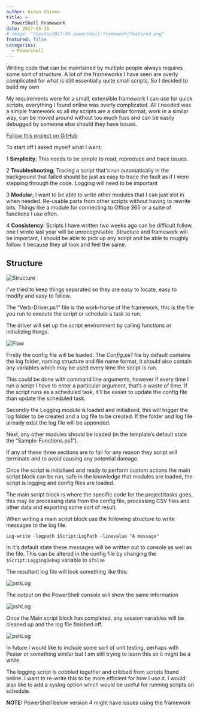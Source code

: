 ```yaml
---
author: Aiden Vaines
title: >-
  PowerShell Framework
date: 2017-05-28
# image: "/posts/2017-05-powershell-framework/featured.png"
featured: false
categories:
  - Powershell
---
```


Writing code that can be maintained by multiple people always requires some sort of structure. A lot of the frameworks I have seen are overly complicated for what is still essentially quite small scripts. So I decided to build my own

My requirements were for a small, extensible framework I can use for quick scripts, everything I found online was overly complicated. All I needed was a simple framework so all my scripts are a similar format, work in a similar way, can be moved around without too much fuss and can be easily debugged by someone else should they have issues.

[Follow this project on GitHub](https://github.com/avaines/Powershell-Template)


To start off I asked myself what I want;

  1 **Simplicity**; This needs to be simple to read, reproduce and trace issues.

  2 **Troubleshooting**; Tracing a script that's run automatically in the background that failed should be just as easy to trace the fault as if I were stepping through the code. Logging will need to be important
  
  3 **Modular**; I want to be able to write other modules that I can just slot in when needed. Re-usable parts from other scripts without having to rewrite bits. Things like a module for connecting to Office 365 or a suite of functions I use often.
  
  4 **Consistency**: Scripts I have written two weeks ago can be difficult follow, one I wrote last year will be unrecognisable. Structure and framework will be important, I should be able to pick up any script and be able to roughly follow it because they all look and feel the same.

## Structure
![Structure](/blog/2017-05-powershell-framework/psh-framework-structure.png)

I've tried to keep things separated so they are easy to locate, easy to modify and easy to follow.

The &#8220;Verb-Driver.ps1&#8221; file is the work-horse of the framework, this is the file you run to execute the script or schedule a task to run.

The driver will set up the script environment by calling functions or initializing things.

![Flow](/blog/2017-05-powershell-framework/psh-framework-flow.png)

Firstly the config file will be loaded. The *Config.ps1* file by default contains the log folder, naming structure and file name format, it should also contain any variables which may be used every time the script is run.

This could be done with command line arguments, however if every time I run a script I have to enter a particular argument, that&#8217;s a waste of time. If the script runs as a scheduled task, it&#8217;ll be easier to update the config file than update the scheduled task.

Secondly the Logging module is loaded and initialised, this will trigger the log folder to be created and a log file to be created. If the folder and log file already exist the log file will be appended.

Next, any other modules should be loaded (in the template&#8217;s default state the &#8220;Sample-Functions.ps1&#8221;).

If any of these three sections are to fail for any reason they script will terminate and to avoid causing any potential damage.

Once the script is initialised and ready to perform custom actions the main script block can be run, safe in the knowledge that modules are loaded, the script is logging and config files are loaded.

The main script block is where the specific code for the project/tasks goes, this may be processing data from the config file, processing CSV files and other data and exporting some sort of result.

When writing a main script block use the following structure to write messages to the log file.

```
Log-write -logpath $Script:LogPath -linevalue "A message"
```

In it's default state these messages will be written out to console as well as the file. This can be altered in the config file by changing the ```$Script:LoggingDebug``` variable to ```$false```


The resultant log file will look something like this:

 ![pshLog](/blog/2017-05-powershell-framework/psh-framework-screen1-log.png)
 
The output on the PowerShell console will show the same information

 ![pshLog](/blog/2017-05-powershell-framework/psh-framework-screen2-psh.png)

Once the Main script block has completed, any session variables will be cleaned up and the log file finished off.

 ![pshLog](/blog/2017-05-powershell-framework/psh-framework-screen3-logend.png)

In future I would like to include some sort of unit testing, perhaps with Pester or something similar but I am still trying to learn this so it might be a while.

The logging script is cobbled together and cribbed from scripts found online. I want to re-write this to be more efficient for how I use it. I would also like to add a syslog option which would be useful for running scripts on schedule.

**NOTE:** PowerShell below version 4 might have issues using the framework
